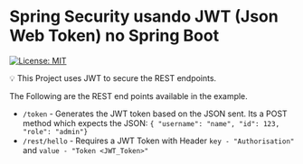 # Spring Security usando JWT (Json Web Token) no Spring Boot

[![License: MIT](https://img.shields.io/badge/License-MIT-green.svg)](https://opensource.org/licenses/MIT)

💡 This Project uses JWT to secure the REST endpoints.

The Following are the REST end points available in the example.
- `/token` - Generates the JWT token based on the JSON sent. Its a POST method which expects the JSON: `{ "username": "name", "id": 123, "role": "admin"}` 
- `/rest/hello` - Requires a JWT Token with Header `key - "Authorisation"` and `value - "Token <JWT_Token>"`
